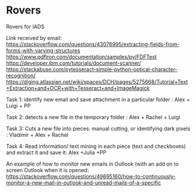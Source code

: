 # Rovers
Rovers for IADS

Link received by email:
https://stackoverflow.com/questions/43076995/extracting-fields-from-forms-with-varying-structures
https://www.pdftron.com/documentation/samples/py/FDFTest
https://developer.ibm.com/tutorials/document-scanner/
https://stackabuse.com/pytesseract-simple-python-optical-character-recognition/
https://diging.atlassian.net/wiki/spaces/DCH/pages/5275668/Tutorial+Text+Extraction+and+OCR+with+Tesseract+and+ImageMagick

Task 1:
identify new email and save attachment in a particular folder : Alex + Luigi + PP

Task 2: 
detects a new file in the temporary folder : Alex + Rachel + Luigi

Task 3:
Cuts a new file into pieces: manual cutting, or identifying dark pixels : Vladimir + Alex + Rachel

Task 4:
Read information/ text mining in each piece (text and checkboxes) and extract it and save it: Alex +Julia +PP

An example of how to monitor new emails in Outlook (with an add on to screen Outlook when it is opened:
https://stackoverflow.com/questions/49695160/how-to-continuously-monitor-a-new-mail-in-outlook-and-unread-mails-of-a-specific
